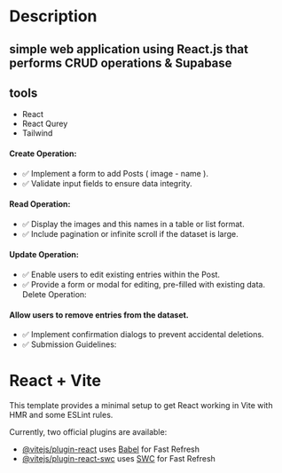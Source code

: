 # Description

## simple web application using React.js that performs CRUD operations & Supabase

## tools 

- React
- React Qurey
- Tailwind

#### Create Operation:

- ✅ Implement a form to add Posts ( image - name ).
- ✅ Validate input fields to ensure data integrity.

#### Read Operation:

- ✅ Display the images and this names in a table or list format.
- ✅ Include pagination or infinite scroll if the dataset is large.

#### Update Operation:

- ✅ Enable users to edit existing entries within the Post.
- ✅ Provide a form or modal for editing, pre-filled with existing data.
  Delete Operation:

#### Allow users to remove entries from the dataset.

- ✅ Implement confirmation dialogs to prevent accidental deletions.
- ✅ Submission Guidelines:


# React + Vite

This template provides a minimal setup to get React working in Vite with HMR and some ESLint rules.

Currently, two official plugins are available:

- [@vitejs/plugin-react](https://github.com/vitejs/vite-plugin-react/blob/main/packages/plugin-react/README.md) uses [Babel](https://babeljs.io/) for Fast Refresh
- [@vitejs/plugin-react-swc](https://github.com/vitejs/vite-plugin-react-swc) uses [SWC](https://swc.rs/) for Fast Refresh
